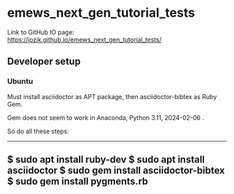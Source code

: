 # emews_next_gen_tutorial_tests

Link to GitHub IO page: https://jozik.github.io/emews_next_gen_tutorial_tests/

## Developer setup

### Ubuntu

Must install asciidoctor as APT package, then asciidoctor-bibtex as Ruby Gem.

Gem does not seem to work in Anaconda, Python 3.11, 2024-02-06 .

So do all these steps:

----
$ sudo apt install ruby-dev
$ sudo apt install asciidoctor
$ sudo gem install asciidoctor-bibtex
$ sudo gem install pygments.rb
----

